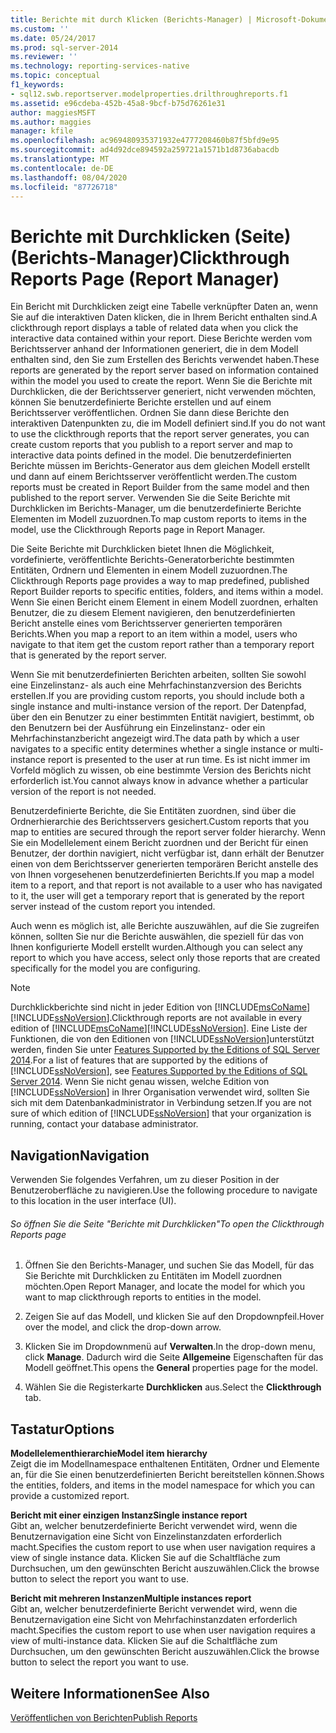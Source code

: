 ```yaml
---
title: Berichte mit durch Klicken (Berichts-Manager) | Microsoft-Dokumentation
ms.custom: ''
ms.date: 05/24/2017
ms.prod: sql-server-2014
ms.reviewer: ''
ms.technology: reporting-services-native
ms.topic: conceptual
f1_keywords:
- sql12.swb.reportserver.modelproperties.drilthroughreports.f1
ms.assetid: e96cdeba-452b-45a8-9bcf-b75d76261e31
author: maggiesMSFT
ms.author: maggies
manager: kfile
ms.openlocfilehash: ac969480935371932e4777208460b87f5bfd9e95
ms.sourcegitcommit: ad4d92dce894592a259721a1571b1d8736abacdb
ms.translationtype: MT
ms.contentlocale: de-DE
ms.lasthandoff: 08/04/2020
ms.locfileid: "87726718"
---
```

# <a name="clickthrough-reports-page-report-manager"></a><span data-ttu-id="70fbd-102">Berichte mit Durchklicken (Seite) (Berichts-Manager)</span><span class="sxs-lookup"><span data-stu-id="70fbd-102">Clickthrough Reports Page (Report Manager)</span></span>
  <span data-ttu-id="70fbd-103">Ein Bericht mit Durchklicken zeigt eine Tabelle verknüpfter Daten an, wenn Sie auf die interaktiven Daten klicken, die in Ihrem Bericht enthalten sind.</span><span class="sxs-lookup"><span data-stu-id="70fbd-103">A clickthrough report displays a table of related data when you click the interactive data contained within your report.</span></span> <span data-ttu-id="70fbd-104">Diese Berichte werden vom Berichtsserver anhand der Informationen generiert, die in dem Modell enthalten sind, den Sie zum Erstellen des Berichts verwendet haben.</span><span class="sxs-lookup"><span data-stu-id="70fbd-104">These reports are generated by the report server based on information contained within the model you used to create the report.</span></span> <span data-ttu-id="70fbd-105">Wenn Sie die Berichte mit Durchklicken, die der Berichtsserver generiert, nicht verwenden möchten, können Sie benutzerdefinierte Berichte erstellen und auf einem Berichtsserver veröffentlichen. Ordnen Sie dann diese Berichte den interaktiven Datenpunkten zu, die im Modell definiert sind.</span><span class="sxs-lookup"><span data-stu-id="70fbd-105">If you do not want to use the clickthrough reports that the report server generates, you can create custom reports that you publish to a report server and map to interactive data points defined in the model.</span></span> <span data-ttu-id="70fbd-106">Die benutzerdefinierten Berichte müssen im Berichts-Generator aus dem gleichen Modell erstellt und dann auf einem Berichtsserver veröffentlicht werden.</span><span class="sxs-lookup"><span data-stu-id="70fbd-106">The custom reports must be created in Report Builder from the same model and then published to the report server.</span></span> <span data-ttu-id="70fbd-107">Verwenden Sie die Seite Berichte mit Durchklicken im Berichts-Manager, um die benutzerdefinierte Berichte Elementen im Modell zuzuordnen.</span><span class="sxs-lookup"><span data-stu-id="70fbd-107">To map custom reports to items in the model, use the Clickthrough Reports page in Report Manager.</span></span>  
  
 <span data-ttu-id="70fbd-108">Die Seite Berichte mit Durchklicken bietet Ihnen die Möglichkeit, vordefinierte, veröffentlichte Berichts-Generatorberichte bestimmten Entitäten, Ordnern und Elementen in einem Modell zuzuordnen.</span><span class="sxs-lookup"><span data-stu-id="70fbd-108">The Clickthrough Reports page provides a way to map predefined, published Report Builder reports to specific entities, folders, and items within a model.</span></span> <span data-ttu-id="70fbd-109">Wenn Sie einen Bericht einem Element in einem Modell zuordnen, erhalten Benutzer, die zu diesem Element navigieren, den benutzerdefinierten Bericht anstelle eines vom Berichtsserver generierten temporären Berichts.</span><span class="sxs-lookup"><span data-stu-id="70fbd-109">When you map a report to an item within a model, users who navigate to that item get the custom report rather than a temporary report that is generated by the report server.</span></span>  
  
 <span data-ttu-id="70fbd-110">Wenn Sie mit benutzerdefinierten Berichten arbeiten, sollten Sie sowohl eine Einzelinstanz- als auch eine Mehrfachinstanzversion des Berichts erstellen.</span><span class="sxs-lookup"><span data-stu-id="70fbd-110">If you are providing custom reports, you should include both a single instance and multi-instance version of the report.</span></span> <span data-ttu-id="70fbd-111">Der Datenpfad, über den ein Benutzer zu einer bestimmten Entität navigiert, bestimmt, ob den Benutzern bei der Ausführung ein Einzelinstanz- oder ein Mehrfachinstanzbericht angezeigt wird.</span><span class="sxs-lookup"><span data-stu-id="70fbd-111">The data path by which a user navigates to a specific entity determines whether a single instance or multi-instance report is presented to the user at run time.</span></span> <span data-ttu-id="70fbd-112">Es ist nicht immer im Vorfeld möglich zu wissen, ob eine bestimmte Version des Berichts nicht erforderlich ist.</span><span class="sxs-lookup"><span data-stu-id="70fbd-112">You cannot always know in advance whether a particular version of the report is not needed.</span></span>  
  
 <span data-ttu-id="70fbd-113">Benutzerdefinierte Berichte, die Sie Entitäten zuordnen, sind über die Ordnerhierarchie des Berichtsservers gesichert.</span><span class="sxs-lookup"><span data-stu-id="70fbd-113">Custom reports that you map to entities are secured through the report server folder hierarchy.</span></span> <span data-ttu-id="70fbd-114">Wenn Sie ein Modellelement einem Bericht zuordnen und der Bericht für einen Benutzer, der dorthin navigiert, nicht verfügbar ist, dann erhält der Benutzer einen von dem Berichtsserver generierten temporären Bericht anstelle des von Ihnen vorgesehenen benutzerdefinierten Berichts.</span><span class="sxs-lookup"><span data-stu-id="70fbd-114">If you map a model item to a report, and that report is not available to a user who has navigated to it, the user will get a temporary report that is generated by the report server instead of the custom report you intended.</span></span>  
  
 <span data-ttu-id="70fbd-115">Auch wenn es möglich ist, alle Berichte auszuwählen, auf die Sie zugreifen können, sollten Sie nur die Berichte auswählen, die speziell für das von Ihnen konfigurierte Modell erstellt wurden.</span><span class="sxs-lookup"><span data-stu-id="70fbd-115">Although you can select any report to which you have access, select only those reports that are created specifically for the model you are configuring.</span></span>  
  
> [!NOTE]  
>  <span data-ttu-id="70fbd-116">Durchklickberichte sind nicht in jeder Edition von [!INCLUDE[msCoName](../includes/msconame-md.md)][!INCLUDE[ssNoVersion](../includes/ssnoversion-md.md)].</span><span class="sxs-lookup"><span data-stu-id="70fbd-116">Clickthrough reports are not available in every edition of [!INCLUDE[msCoName](../includes/msconame-md.md)][!INCLUDE[ssNoVersion](../includes/ssnoversion-md.md)].</span></span> <span data-ttu-id="70fbd-117">Eine Liste der Funktionen, die von den Editionen von [!INCLUDE[ssNoVersion](../includes/ssnoversion-md.md)]unterstützt werden, finden Sie unter [Features Supported by the Editions of SQL Server 2014](../../2014/getting-started/features-supported-by-the-editions-of-sql-server-2014.md).</span><span class="sxs-lookup"><span data-stu-id="70fbd-117">For a list of features that are supported by the editions of [!INCLUDE[ssNoVersion](../includes/ssnoversion-md.md)], see [Features Supported by the Editions of SQL Server 2014](../../2014/getting-started/features-supported-by-the-editions-of-sql-server-2014.md).</span></span> <span data-ttu-id="70fbd-118">Wenn Sie nicht genau wissen, welche Edition von [!INCLUDE[ssNoVersion](../includes/ssnoversion-md.md)] in Ihrer Organisation verwendet wird, sollten Sie sich mit dem Datenbankadministrator in Verbindung setzen.</span><span class="sxs-lookup"><span data-stu-id="70fbd-118">If you are not sure of which edition of [!INCLUDE[ssNoVersion](../includes/ssnoversion-md.md)] that your organization is running, contact your database administrator.</span></span>  
  
## <a name="navigation"></a><span data-ttu-id="70fbd-119">Navigation</span><span class="sxs-lookup"><span data-stu-id="70fbd-119">Navigation</span></span>  
 <span data-ttu-id="70fbd-120">Verwenden Sie folgendes Verfahren, um zu dieser Position in der Benutzeroberfläche zu navigieren.</span><span class="sxs-lookup"><span data-stu-id="70fbd-120">Use the following procedure to navigate to this location in the user interface (UI).</span></span>  
  
###### <a name="to-open-the-clickthrough-reports-page"></a><span data-ttu-id="70fbd-121">So öffnen Sie die Seite "Berichte mit Durchklicken"</span><span class="sxs-lookup"><span data-stu-id="70fbd-121">To open the Clickthrough Reports page</span></span>  
  
1.  <span data-ttu-id="70fbd-122">Öffnen Sie den Berichts-Manager, und suchen Sie das Modell, für das Sie Berichte mit Durchklicken zu Entitäten im Modell zuordnen möchten.</span><span class="sxs-lookup"><span data-stu-id="70fbd-122">Open Report Manager, and locate the model for which you want to map clickthrough reports to entities in the model.</span></span>  
  
2.  <span data-ttu-id="70fbd-123">Zeigen Sie auf das Modell, und klicken Sie auf den Dropdownpfeil.</span><span class="sxs-lookup"><span data-stu-id="70fbd-123">Hover over the model, and click the drop-down arrow.</span></span>  
  
3.  <span data-ttu-id="70fbd-124">Klicken Sie im Dropdownmenü auf **Verwalten**.</span><span class="sxs-lookup"><span data-stu-id="70fbd-124">In the drop-down menu, click **Manage**.</span></span> <span data-ttu-id="70fbd-125">Dadurch wird die Seite **Allgemeine** Eigenschaften für das Modell geöffnet.</span><span class="sxs-lookup"><span data-stu-id="70fbd-125">This opens the **General** properties page for the model.</span></span>  
  
4.  <span data-ttu-id="70fbd-126">Wählen Sie die Registerkarte **Durchklicken** aus.</span><span class="sxs-lookup"><span data-stu-id="70fbd-126">Select the **Clickthrough** tab.</span></span>  
  
## <a name="options"></a><span data-ttu-id="70fbd-127">Tastatur</span><span class="sxs-lookup"><span data-stu-id="70fbd-127">Options</span></span>  
 <span data-ttu-id="70fbd-128">**Modellelementhierarchie**</span><span class="sxs-lookup"><span data-stu-id="70fbd-128">**Model item hierarchy**</span></span>  
 <span data-ttu-id="70fbd-129">Zeigt die im Modellnamespace enthaltenen Entitäten, Ordner und Elemente an, für die Sie einen benutzerdefinierten Bericht bereitstellen können.</span><span class="sxs-lookup"><span data-stu-id="70fbd-129">Shows the entities, folders, and items in the model namespace for which you can provide a customized report.</span></span>  
  
 <span data-ttu-id="70fbd-130">**Bericht mit einer einzigen Instanz**</span><span class="sxs-lookup"><span data-stu-id="70fbd-130">**Single instance report**</span></span>  
 <span data-ttu-id="70fbd-131">Gibt an, welcher benutzerdefinierte Bericht verwendet wird, wenn die Benutzernavigation eine Sicht von Einzelinstanzdaten erforderlich macht.</span><span class="sxs-lookup"><span data-stu-id="70fbd-131">Specifies the custom report to use when user navigation requires a view of single instance data.</span></span> <span data-ttu-id="70fbd-132">Klicken Sie auf die Schaltfläche zum Durchsuchen, um den gewünschten Bericht auszuwählen.</span><span class="sxs-lookup"><span data-stu-id="70fbd-132">Click the browse button to select the report you want to use.</span></span>  
  
 <span data-ttu-id="70fbd-133">**Bericht mit mehreren Instanzen**</span><span class="sxs-lookup"><span data-stu-id="70fbd-133">**Multiple instances report**</span></span>  
 <span data-ttu-id="70fbd-134">Gibt an, welcher benutzerdefinierte Bericht verwendet wird, wenn die Benutzernavigation eine Sicht von Mehrfachinstanzdaten erforderlich macht.</span><span class="sxs-lookup"><span data-stu-id="70fbd-134">Specifies the custom report to use when user navigation requires a view of multi-instance data.</span></span> <span data-ttu-id="70fbd-135">Klicken Sie auf die Schaltfläche zum Durchsuchen, um den gewünschten Bericht auszuwählen.</span><span class="sxs-lookup"><span data-stu-id="70fbd-135">Click the browse button to select the report you want to use.</span></span>  
  
## <a name="see-also"></a><span data-ttu-id="70fbd-136">Weitere Informationen</span><span class="sxs-lookup"><span data-stu-id="70fbd-136">See Also</span></span>  
 [<span data-ttu-id="70fbd-137">Veröffentlichen von Berichten</span><span class="sxs-lookup"><span data-stu-id="70fbd-137">Publish Reports</span></span>](../../2014/reporting-services/publish-reports.md)  
  
  
